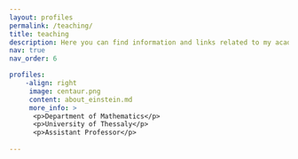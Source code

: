 ```yaml
---
layout: profiles
permalink: /teaching/
title: teaching
description: Here you can find information and links related to my academic teaching activities. "FS" stands for Fall Semester and "SS" for Spring Semester.
nav: true
nav_order: 6

profiles:
	-align: right
 	 image: centaur.png
   	 content: about_einstein.md
	 more_info: >
      <p>Department of Mathematics</p>
      <p>University of Thessaly</p>
      <p>Assistant Professor</p>
   
---
```


